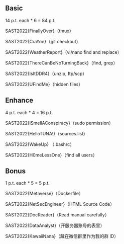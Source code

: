 ## Basic

14 p.t. each * 6 = 84 p.t.

SAST2022{FinallyOver}（tmux）

SAST2022{CraYon}（git checkout）

SAST2022{WeatherReport}（vi/nano find and replace）

SAST2022{ThereCanBeNoTurningBack}（find, grep）

SAST2022{IsItDDR4}（unzip, ftp/scp）

SAST2022{UFindMe}（hidden files）

## Enhance

4 p.t. each * 4 = 16 p.t.

SAST2022{ISmellAConspiracy}（sudo permission）

SAST2022{HelloTUNA!}（sources.list）

SAST2022{WakeUp} （.bashrc）

SAST2022{H0meLessOne}（find all users）

## Bonus

1 p.t. each * 5 = 5 p.t.

SAST2022{Metaverse}（Dockerfile）

SAST2022{NetSecEngineer}（HTML Source Code）

SAST2022{DocReader}（Read manual carefully）

SAST2022{DataAnalyst}（开服务器账号的表里）

SAST2022{KawaiiNana}（藏在微信群里作为我的群 ID）
